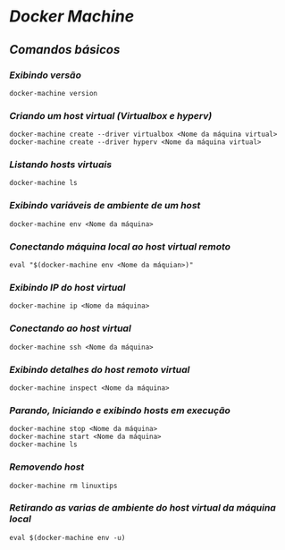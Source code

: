 # ***Docker Machine***

## ***Comandos básicos***

### ***Exibindo versão***

```shell
docker-machine version
```

### ***Criando um host virtual (Virtualbox e hyperv)***

```shell
docker-machine create --driver virtualbox <Nome da máquina virtual>
docker-machine create --driver hyperv <Nome da máquina virtual>
```

### ***Listando hosts virtuais***

```shell
docker-machine ls
```

### ***Exibindo variáveis de ambiente de um host***

```shell
docker-machine env <Nome da máquina>
```

### ***Conectando máquina local ao host virtual remoto***

```shell
eval "$(docker-machine env <Nome da máquian>)"
```

### ***Exibindo IP do host virtual***

```shell
docker-machine ip <Nome da máquina>	
```

### ***Conectando ao host virtual***

```shell
docker-machine ssh <Nome da máquina>
```

### ***Exibindo detalhes do host remoto virtual***

```shell
docker-machine inspect <Nome da máquina>
```

### ***Parando, Iniciando e exibindo hosts em execução***

```shell
docker-machine stop <Nome da máquina>
docker-machine start <Nome da máquina>
docker-machine ls
```

### ***Removendo host***

```shell
docker-machine rm linuxtips
```

### ***Retirando as varias de ambiente do host virtual da máquina local***

```shell
eval $(docker-machine env -u)
```

